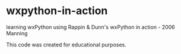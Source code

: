 wxpython-in-action
==================

learning wxPython using Rappin &amp; Dunn's wxPython in  action - 2006 Manning

This code was created for educational purposes.  
